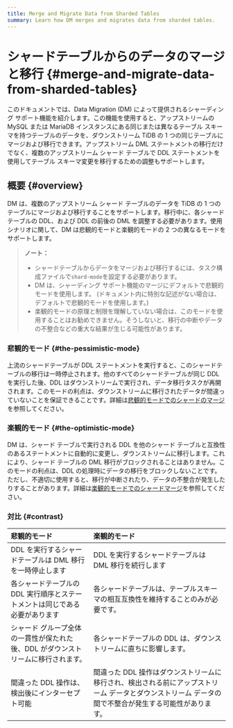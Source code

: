 ```yaml
---
title: Merge and Migrate Data from Sharded Tables
summary: Learn how DM merges and migrates data from sharded tables.
---
```


# シャードテーブルからのデータのマージと移行 {#merge-and-migrate-data-from-sharded-tables}

このドキュメントでは、Data Migration (DM) によって提供されるシャーディング サポート機能を紹介します。この機能を使用すると、アップストリームの MySQL または MariaDB インスタンスにある同じまたは異なるテーブル スキーマを持つテーブルのデータを、ダウンストリーム TiDB の 1 つの同じテーブルにマージおよび移行できます。アップストリーム DML ステートメントの移行だけでなく、複数のアップストリーム シャード テーブルで DDL ステートメントを使用してテーブル スキーマ変更を移行するための調整もサポートします。

## 概要 {#overview}

DM は、複数のアップストリーム シャード テーブルのデータを TiDB の 1 つのテーブルにマージおよび移行することをサポートします。移行中に、各シャード テーブルの DDL、および DDL の前後の DML を調整する必要があります。使用シナリオに関して、DM は悲観的モードと楽観的モードの 2 つの異なるモードをサポートします。

> **ノート：**
>
> -   シャードテーブルからデータをマージおよび移行するには、タスク構成ファイルで`shard-mode`を設定する必要があります。
> -   DM は、シャーディング サポート機能のマージにデフォルトで悲観的モードを使用します。 (ドキュメント内に特別な記述がない場合は、デフォルトで悲観的モードを使用します。)
> -   楽観的モードの原理と制限を理解していない場合は、このモードを使用することはお勧めできません。そうしないと、移行の中断やデータの不整合などの重大な結果が生じる可能性があります。

### 悲観的モード {#the-pessimistic-mode}

上流のシャードテーブルが DDL ステートメントを実行すると、このシャードテーブルの移行は一時停止されます。他のすべてのシャードテーブルが同じ DDL を実行した後、DDL はダウンストリームで実行され、データ移行タスクが再開されます。このモードの利点は、ダウンストリームに移行されたデータが間違っていないことを保証できることです。詳細は[悲観的モードでのシャードのマージ](/dm/feature-shard-merge-pessimistic.md)を参照してください。

### 楽観的モード {#the-optimistic-mode}

DM は、シャード テーブルで実行される DDL を他のシャード テーブルと互換性のあるステートメントに自動的に変更し、ダウンストリームに移行します。これにより、シャード テーブルの DML 移行がブロックされることはありません。このモードの利点は、DDL の処理時にデータの移行をブロックしないことです。ただし、不適切に使用すると、移行が中断されたり、データの不整合が発生したりすることがあります。詳細は[楽観的モードでのシャードマージ](/dm/feature-shard-merge-optimistic.md)を参照してください。

### 対比 {#contrast}

| 悲観的モード                                      | 楽観的モード                                                                         |
| :------------------------------------------ | :----------------------------------------------------------------------------- |
| DDL を実行するシャードテーブルは DML 移行を一時停止します           | DDL を実行するシャードテーブルは DML 移行を続行します                                                |
| 各シャードテーブルの DDL 実行順序とステートメントは同じである必要があります    | 各シャードテーブルは、テーブルスキーマの相互互換性を維持することのみが必要です。                                       |
| シャード グループ全体の一貫性が保たれた後、DDL がダウンストリームに移行されます。 | 各シャードテーブルの DDL は、ダウンストリームに直ちに影響します。                                            |
| 間違った DDL 操作は、検出後にインターセプト可能                  | 間違った DDL 操作はダウンストリームに移行され、検出される前にアップストリーム データとダウンストリーム データの間で不整合が発生する可能性があります。 |
